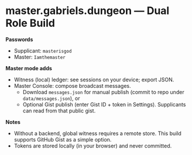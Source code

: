 # master.gabriels.dungeon — Dual Role Build

**Passwords**
- Supplicant: `masterisgod`
- Master: `Iamthemaster`

**Master mode adds**
- Witness (local) ledger: see sessions on your device; export JSON.
- Master Console: compose broadcast messages.
  - Download `messages.json` for manual publish (commit to repo under `data/messages.json`), or
  - Optional Gist publish (enter Gist ID + token in Settings). Supplicants can read from that public gist.

**Notes**
- Without a backend, global witness requires a remote store. This build supports GitHub Gist as a simple option.
- Tokens are stored locally (in your browser) and never committed.
